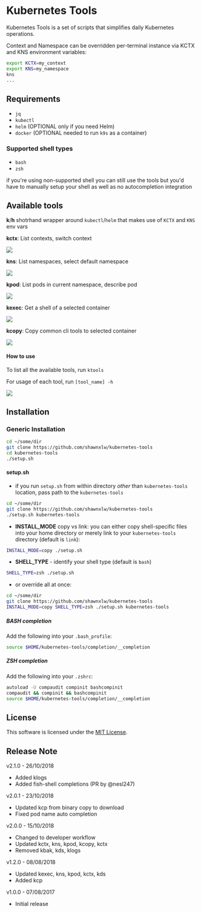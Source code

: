 # Kubernetes Tools

Kubernetes Tools is a set of scripts that simplifies daily Kubernetes operations.

Context and Namespace can be overridden per-terminal instance via KCTX and KNS environment variables:

```sh
export KCTX=my_context
export KNS=my_namespace
kns
...
```

## Requirements

* `jq`
* `kubectl`
* `helm` (OPTIONAL only if you need Helm)
* `docker` (OPTIONAL needed to run `k9s` as a container)

### Supported shell types

* `bash`
* `zsh`

if you're using non-supported shell you can still use the tools but you'd have to manually setup your shell as well as no autocompletion integration

## Available tools

**k**/**h** shotrhand wrapper around `kubectl`/`helm` that makes use of `KCTX` and `KNS` env vars

**kctx**: List contexts, switch context

![](gif/kctx.gif)

**kns**: List namespaces, select default namespace

![](gif/kns.gif)

**kpod**: List pods in current namespace, describe pod

![](gif/kpod.gif)

**kexec**: Get a shell of a selected container

![](gif/kexec.gif)

**kcopy**: Copy common cli tools to selected container

![](gif/kcopy.gif)

#### How to use
To list all the available tools, run ```ktools```

For usage of each tool, run ```[tool_name] -h```

![](gif/ktools.gif)

## Installation

### Generic Installation
```sh
cd ~/some/dir
git clone https://github.com/shawnxlw/kubernetes-tools
cd kubernetes-tools
./setup.sh
```

#### setup.sh

* if you run `setup.sh` from within directory *other* than `kubernetes-tools` location, pass path to the `kubernetes-tools`

```sh
cd ~/some/dir
git clone https://github.com/shawnxlw/kubernetes-tools
./setup.sh kubernetes-tools
```
* **INSTALL_MODE** copy vs link: you can either copy shell-specific files into your home directory or merely link to your `kubernetes-tools` directory (default is `link`):

```sh
INSTALL_MODE=copy ./setup.sh 
```

* **SHELL_TYPE** - identify your shell type (default is `bash`)

```sh
SHELL_TYPE=zsh ./setup.sh 
```

* or override all at once:

```sh
cd ~/some/dir
git clone https://github.com/shawnxlw/kubernetes-tools
INSTALL_MODE=copy SHELL_TYPE=zsh ./setup.sh kubernetes-tools
```


##### BASH completion
Add the following into your `.bash_profile`:  
```sh
source $HOME/kubernetes-tools/completion/__completion
```

##### ZSH completion
Add the following into your `.zshrc`:  
```sh
autoload -U compaudit compinit bashcompinit
compaudit && compinit && bashcompinit
source $HOME/kubernetes-tools/completion/__completion
```

## License
This software is licensed under the [MIT License](https://opensource.org/licenses/MIT).

## Release Note
v2.1.0 - 26/10/2018
- Added klogs
- Added fish-shell completions (PR by @nesl247)

v2.0.1 - 23/10/2018
- Updated kcp from binary copy to download
- Fixed pod name auto completion

v2.0.0 - 15/10/2018
- Changed to developer workflow
- Updated kctx, kns, kpod, kcopy, kctx
- Removed kbak, kds, klogs

v1.2.0 - 08/08/2018
- Updated kexec, kns, kpod, kctx, kds
- Added kcp

v1.0.0 - 07/08/2017
- Initial release
